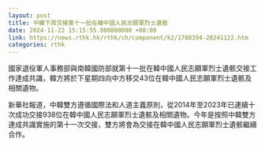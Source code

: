 ```yaml
---
layout: post
title: 中韓下周交接第十一批在韓中國人民志願軍烈士遺骸
date: 2024-11-22 15:15:55.000000000 +08:00
link: https://news.rthk.hk/rthk/ch/component/k2/1780394-20241122.htm
categories: rthk
---
```


國家退役軍人事務部與南韓國防部就第十一批在韓中國人民志願軍烈士遺骸交接工作達成共識，韓方將於下星期四向中方移交43位在韓中國人民志願軍烈士遺骸及相關遺物。

新華社報道，中韓雙方遵循國際法和人道主義原則，從2014年至2023年已連續十次成功交接938位在韓中國人民志願軍烈士遺骸及相關遺物。今年是按照中韓雙方達成共識實施的第十一次交接，雙方將會為交接在韓中國人民志願軍烈士遺骸繼續合作。
